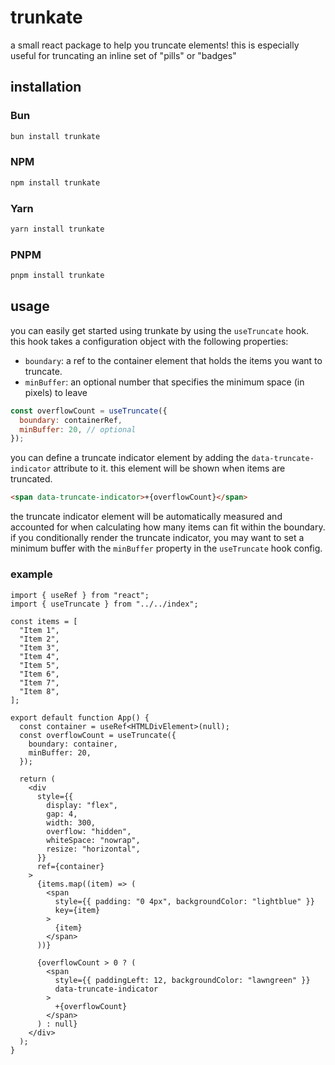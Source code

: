 # trunkate

a small react package to help you truncate elements! this is especially useful for truncating an inline set of "pills" or "badges"

## installation

### Bun

```bash
bun install trunkate
```

### NPM

```bash
npm install trunkate
```

### Yarn

```bash
yarn install trunkate
```

### PNPM

```bash
pnpm install trunkate
```

## usage

you can easily get started using trunkate by using the `useTruncate` hook. this hook takes a configuration object with the following properties:

- `boundary`: a ref to the container element that holds the items you want to truncate.
- `minBuffer`: an optional number that specifies the minimum space (in pixels) to leave

```js
const overflowCount = useTruncate({
  boundary: containerRef,
  minBuffer: 20, // optional
});
```

you can define a truncate indicator element by adding the `data-truncate-indicator` attribute to it. this element will be shown when items are truncated.

```html
<span data-truncate-indicator>+{overflowCount}</span>
```

the truncate indicator element will be automatically measured and accounted for when calculating how many items can fit within the boundary. if you conditionally render the truncate indicator, you may want to set a minimum buffer with the `minBuffer` property in the `useTruncate` hook config.

### example

```tsx
import { useRef } from "react";
import { useTruncate } from "../../index";

const items = [
  "Item 1",
  "Item 2",
  "Item 3",
  "Item 4",
  "Item 5",
  "Item 6",
  "Item 7",
  "Item 8",
];

export default function App() {
  const container = useRef<HTMLDivElement>(null);
  const overflowCount = useTruncate({
    boundary: container,
    minBuffer: 20,
  });

  return (
    <div
      style={{
        display: "flex",
        gap: 4,
        width: 300,
        overflow: "hidden",
        whiteSpace: "nowrap",
        resize: "horizontal",
      }}
      ref={container}
    >
      {items.map((item) => (
        <span
          style={{ padding: "0 4px", backgroundColor: "lightblue" }}
          key={item}
        >
          {item}
        </span>
      ))}

      {overflowCount > 0 ? (
        <span
          style={{ paddingLeft: 12, backgroundColor: "lawngreen" }}
          data-truncate-indicator
        >
          +{overflowCount}
        </span>
      ) : null}
    </div>
  );
}
```
